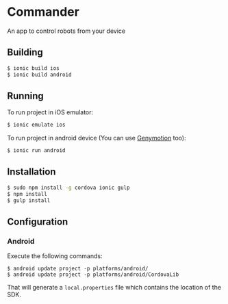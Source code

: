 Commander
=====================

An app to control robots from your device

## Building

```bash
$ ionic build ios
$ ionic build android
```

## Running

To run project in iOS emulator:
```bash
$ ionic emulate ios
```

To run project in android device (You can use [Genymotion](http://www.genymotion.com/) too):

```bash
$ ionic run android
```

## Installation

```bash
$ sudo npm install -g cordova ionic gulp
$ npm install
$ gulp install
```

## Configuration

### Android

Execute the following commands:

    $ android update project -p platforms/android/
    $ android update project -p platforms/android/CordovaLib

That will generate a `local.properties` file which contains the location
of the SDK.
